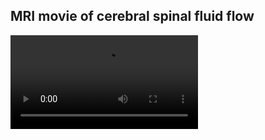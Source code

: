 ## MRI movie of cerebral spinal fluid flow  
<video controls>
<source src="../../png/examples/movieS1-CSF-rtMRI_Xu2016ACFig5A.mp4", type="video/mp4">

Visit <a href=https://trendmizzou.gitbooks.io/trend-manual/content/examples/single/reaction.html> online manual</a> to play the MP4 movie, or click <a href=https://github.com/TRENDMizzou/TREND-manual/blob/master/png/examples/CSF.gif?raw=true> this link </a> to play the GIF version.  

<img src="https://github.com/TRENDMizzou/TREND-manual/blob/master/png/examples/CSF.gif?raw=true" width = "400px">


SVD extracts the time course of pulsation in MRI movie of cerebral 
spinal fluid flow 
(Fig 5 and Movie S1 in [Xu J and Van Doren SR. Binding Isotherms and Time Courses Readily from Magnetic Resonance. Analytical Chemistry 2016 Aug 16;88(16):8172-8.](http://pubs.acs.org/doi/abs/10.1021/acs.analchem.6b01918)) 
